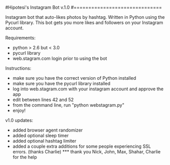 #Hipotesi's Instagram Bot v.1.0
#==============================

Instagram bot that auto-likes photos by hashtag.  Written in Python using the Pycurl library.
This bot gets you more likes and followers on your Instagram account.  

Requirements:
- python > 2.6 but < 3.0
- pycurl library
- web.stagram.com login prior to using the bot

Instructions:
- make sure you have the correct version of Python installed
- make sure you have the pycurl library installed
- log into web.stagram.com with your instagram account and approve the app
- edit between lines 42 and 52
- from the command line, run "python webstagram.py"
- enjoy!

v1.0 updates:
- added browser agent randomizer
- added optional sleep timer 
- added optional hashtag limiter
- added a couple extra additions for some people experiencing SSL errors.  (thanks Charlie)
*** thank you Nick, John, Max, Shahar, Charlie for the help
